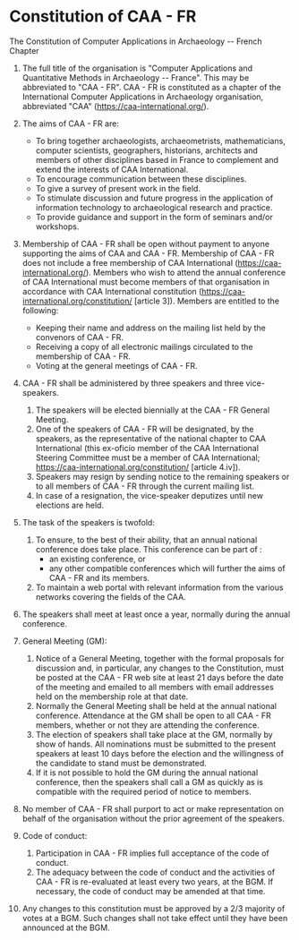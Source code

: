 # Constitution of CAA - FR

The Constitution of Computer Applications in Archaeology -- French Chapter

1. The full title of the organisation is "Computer Applications and Quantitative Methods in Archaeology -- France". This may be abbreviated to "CAA - FR". CAA - FR is constituted as a chapter of the International Computer Applications in Archaeology organisation, abbreviated "CAA" (https://caa-international.org/).

1. The aims of CAA - FR are:
    * To bring together archaeologists, archaeometrists, mathematicians, computer scientists, geographers, historians, architects and members of other disciplines based in France to complement and extend the interests of CAA International.
    * To encourage communication between these disciplines.
    * To give a survey of present work in the field.
    * To stimulate discussion and future progress in the application of information technology to archaeological research and practice.
    * To provide guidance and support in the form of seminars and/or workshops.

1. Membership of CAA - FR shall be open without payment to anyone supporting the aims of CAA and CAA - FR. Membership of CAA - FR does not include a free membership of CAA International (https://caa-international.org/). Members who wish to attend the annual conference of CAA International must become members of that organisation in accordance with CAA International constitution (https://caa-international.org/constitution/ [article 3]). 
Members are entitled to the following:
    * Keeping their name and address on the mailing list held by the convenors of CAA - FR.
    * Receiving a copy of all electronic mailings circulated to the membership of CAA - FR.
    * Voting at the general meetings of CAA - FR.

1. CAA - FR shall be administered by three speakers and three vice-speakers.
    1. The speakers will be elected biennially at the CAA - FR General Meeting.
    1. One of the speakers of CAA - FR will be designated, by the speakers, as the representative of the national chapter to CAA International (this ex-oficio member of the CAA International Steering Committee must be a member of CAA International; https://caa-international.org/constitution/ [article 4.iv]).
    1. Speakers may resign by sending notice to the remaining speakers or to all members of CAA - FR through the current mailing list.
    1. In case of a resignation, the vice-speaker deputizes until new elections are held.

1. The task of the speakers is twofold:
    1. To ensure, to the best of their ability, that an annual national conference does take place. This conference can be part of :
        * an existing conference, or 
        * any other compatible conferences which will further the aims of CAA - FR and its members.
    1. To maintain a web portal with relevant information from the various networks covering the fields of the CAA.

1. The speakers shall meet at least once a year, normally during the annual conference.

1. General Meeting (GM):
    1. Notice of a General Meeting, together with the formal proposals for discussion and, in particular, any changes to the Constitution, must be posted at the CAA - FR web site at least 21 days before the date of the meeting and emailed to all members with email addresses held on the membership role at that date.
    1. Normally the General Meeting shall be held at the annual national conference. Attendance at the GM shall be open to all CAA - FR members, whether or not they are attending the conference. 
    1. The election of speakers shall take place at the GM, normally by show of hands. All nominations must be submitted to the present speakers at least 10 days before the election and the willingness of the candidate to stand must be demonstrated.
    1. If it is not possible to hold the GM during the annual national conference, then the speakers shall call a GM as quickly as is compatible with the required period of notice to members.

1. No member of CAA - FR shall purport to act or make representation on behalf of the organisation without the prior agreement of the speakers.
  
1. Code of conduct:
    1. Participation in CAA - FR implies full acceptance of the code of conduct.
    1. The adequacy between the code of conduct and the activities of CAA - FR is re-evaluated at least every two years, at the BGM. If necessary, the code of conduct may be amended at that time.

1. Any changes to this constitution must be approved by a 2/3 majority of votes at a BGM. Such changes shall not take effect until they have been announced at the BGM.

